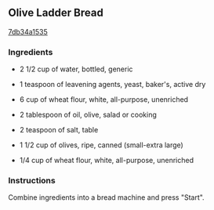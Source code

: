 ## Olive Ladder Bread

[7db34a1535](https://recipeland.com/recipe/v/olive-ladder-bread-46345)

### Ingredients

 - 2 1/2 cup of water, bottled, generic

 - 1 teaspoon of leavening agents, yeast, baker's, active dry

 - 6 cup of wheat flour, white, all-purpose, unenriched

 - 2 tablespoon of oil, olive, salad or cooking

 - 2 teaspoon of salt, table

 - 1 1/2 cup of olives, ripe, canned (small-extra large)

 - 1/4 cup of wheat flour, white, all-purpose, unenriched

### Instructions

Combine ingredients into a bread machine and press "Start".